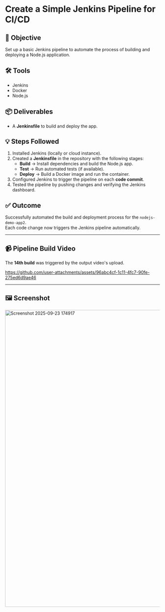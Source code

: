# Create a Simple Jenkins Pipeline for CI/CD

## 🎯 Objective
Set up a basic Jenkins pipeline to automate the process of building and deploying a Node.js application.

## 🛠 Tools
- Jenkins
- Docker
- Node.js

## 📦 Deliverables
- A **Jenkinsfile** to build and deploy the app.

## 💡 Steps Followed
1. Installed Jenkins (locally or cloud instance).  
2. Created a **Jenkinsfile** in the repository with the following stages:
   - **Build** → Install dependencies and build the Node.js app.  
   - **Test** → Run automated tests (if available).  
   - **Deploy** → Build a Docker image and run the container.  
3. Configured Jenkins to trigger the pipeline on each **code commit**.  
4. Tested the pipeline by pushing changes and verifying the Jenkins dashboard.  

## ✅ Outcome
Successfully automated the build and deployment process for the `nodejs-demo-app2`.  
Each code change now triggers the Jenkins pipeline automatically.

---

## 📹 Pipeline Build Video
The **14th build** was triggered by the output video's upload.

https://github.com/user-attachments/assets/96abc4cf-1c11-4fc7-90fe-275ed6d9ae46  

---

## 🖼 Screenshot
<img width="1914" height="965" alt="Screenshot 2025-09-23 174917" src="https://github.com/user-attachments/assets/41484086-1898-4fe0-811e-fb50050f7114" />


